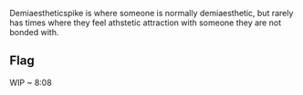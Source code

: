 Demiaestheticspike is where someone is  normally demiaesthetic, but rarely has times where they feel athstetic attraction with someone they are not bonded with.

## Flag
WIP ~ 8:08